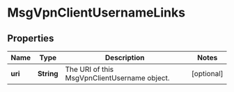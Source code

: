 
# MsgVpnClientUsernameLinks

## Properties
Name | Type | Description | Notes
------------ | ------------- | ------------- | -------------
**uri** | **String** | The URI of this MsgVpnClientUsername object. |  [optional]



